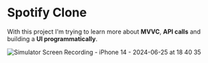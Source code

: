 # Spotify Clone


With this project I'm trying to learn more about **MVVC**, **API calls** and building a **UI programmatically**.



![Simulator Screen Recording - iPhone 14 - 2024-06-25 at 18 40 35](https://github.com/isTheo/SpotifyClone/assets/149708189/7d811811-89cf-421e-911d-f4d038cd5c98)
